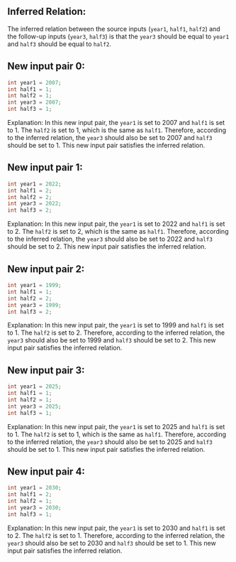 ## Inferred Relation:
The inferred relation between the source inputs (`year1`, `half1`, `half2`) and the follow-up inputs (`year3`, `half3`) is that the `year3` should be equal to `year1` and `half3` should be equal to `half2`.

## New input pair 0:
```java
int year1 = 2007;
int half1 = 1;
int half2 = 1;
int year3 = 2007;
int half3 = 1;
```
Explanation: In this new input pair, the `year1` is set to 2007 and `half1` is set to 1. The `half2` is set to 1, which is the same as `half1`. Therefore, according to the inferred relation, the `year3` should also be set to 2007 and `half3` should be set to 1. This new input pair satisfies the inferred relation.

## New input pair 1:
```java
int year1 = 2022;
int half1 = 2;
int half2 = 2;
int year3 = 2022;
int half3 = 2;
```
Explanation: In this new input pair, the `year1` is set to 2022 and `half1` is set to 2. The `half2` is set to 2, which is the same as `half1`. Therefore, according to the inferred relation, the `year3` should also be set to 2022 and `half3` should be set to 2. This new input pair satisfies the inferred relation.

## New input pair 2:
```java
int year1 = 1999;
int half1 = 1;
int half2 = 2;
int year3 = 1999;
int half3 = 2;
```
Explanation: In this new input pair, the `year1` is set to 1999 and `half1` is set to 1. The `half2` is set to 2. Therefore, according to the inferred relation, the `year3` should also be set to 1999 and `half3` should be set to 2. This new input pair satisfies the inferred relation.

## New input pair 3:
```java
int year1 = 2025;
int half1 = 1;
int half2 = 1;
int year3 = 2025;
int half3 = 1;
```
Explanation: In this new input pair, the `year1` is set to 2025 and `half1` is set to 1. The `half2` is set to 1, which is the same as `half1`. Therefore, according to the inferred relation, the `year3` should also be set to 2025 and `half3` should be set to 1. This new input pair satisfies the inferred relation.

## New input pair 4:
```java
int year1 = 2030;
int half1 = 2;
int half2 = 1;
int year3 = 2030;
int half3 = 1;
```
Explanation: In this new input pair, the `year1` is set to 2030 and `half1` is set to 2. The `half2` is set to 1. Therefore, according to the inferred relation, the `year3` should also be set to 2030 and `half3` should be set to 1. This new input pair satisfies the inferred relation.